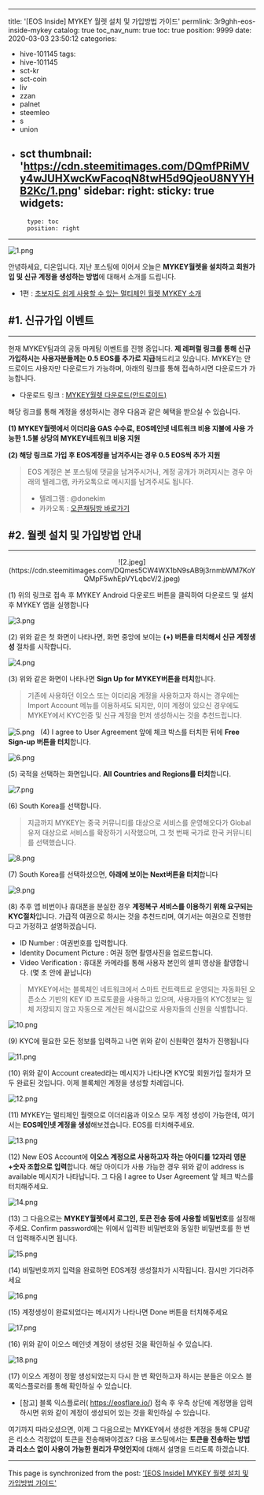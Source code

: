 
---
title: '[EOS Inside] MYKEY 월렛 설치 및 가입방법 가이드'
permlink: 3r9ghh-eos-inside-mykey
catalog: true
toc_nav_num: true
toc: true
position: 9999
date: 2020-03-03 23:50:12
categories:
- hive-101145
tags:
- hive-101145
- sct-kr
- sct-coin
- liv
- zzan
- palnet
- steemleo
- s
- union
- sct
thumbnail: 'https://cdn.steemitimages.com/DQmfPRiMVy4wJUHXwcKwFacoqN8twH5d9QjeoU8NYYHB2Kc/1.png'
sidebar:
    right:
        sticky: true
widgets:
    -
        type: toc
        position: right
---


![1.png](https://cdn.steemitimages.com/DQmfPRiMVy4wJUHXwcKwFacoqN8twH5d9QjeoU8NYYHB2Kc/1.png)

안녕하세요, 디온입니다. 지난 포스팅에 이어서 오늘은 **MYKEY월렛을 설치하고 회원가입 및 신규 계정을 생성하는 방법**에 대해서 소개를 드립니다.

- 1편 : [초보자도 쉽게 사용할 수 있는 멀티체인 월렛 MYKEY 소개](https://steemit.com/hive-101145/@donekim/eos-inside-mykey)


## #1. 신규가입 이벤트
---
현재 MYKEY팀과의 공동 마케팅 이벤트를 진행 중입니다. **제 레퍼럴 링크를 통해 신규 가입하시는 사용자분들께는 0.5 EOS를 추가로 지급**해드리고 있습니다. MYKEY는 안드로이드 사용자만 다운로드가 가능하며, 아래의 링크를 통해 접속하시면 다운로드가 가능합니다.

- 다운로드 링크 : [MYKEY월렛 다운로드(안드로이드)](https://mykey.org/i/U7ZVGF)

해당 링크를 통해 계정을 생성하시는 경우 다음과 같은 혜택을 받으실 수 있습니다.

**(1) MYKEY월렛에서 이더리움 GAS 수수료, EOS메인넷 네트워크 비용 지불에 사용 가능한 1.5불 상당의 MYKEY네트워크 비용 지원**

**(2) 해당 링크로 가입 후 EOS계정을 남겨주시는 경우 0.5 EOS씩 추가 지원**

> EOS 계정은 본 포스팅에 댓글을 남겨주시거나, 계정 공개가 꺼려지시는 경우 아래의 텔레그램, 카카오톡으로 메시지를 남겨주셔도 됩니다.
> - 텔레그램 : @donekim
> - 카카오톡 : [오픈채팅방 바로가기](https://open.kakao.com/o/sfOFcstb)



## #2. 월렛 설치 및 가입방법 안내
---

<center>![2.jpeg](https://cdn.steemitimages.com/DQmes5CW4WX1bN9sAB9j3rnmbWM7KoYQMpF5whEpVYLqbcV/2.jpeg)</center>


(1) 위의 링크로 접속 후 MYKEY Android 다운로드 버튼을 클릭하여 다운로드 및 설치 후 MYKEY 앱을 실행합니다

![3.png](https://cdn.steemitimages.com/DQmV1LWcucKENuijZugUfmj9Vb6p4Y2ioSKxZi6JTDfdRBc/3.png)


(2) 위와 같은 첫 화면이 나타나면, 화면 중앙에 보이는 **(+) 버튼을 터치해서 신규 계정생성** 절차를 시작합니다.

![4.png](https://cdn.steemitimages.com/DQmUagjSUcrvPYLSCEgzJVjTD7Ap7pbU6cAVqJ3auGiphCh/4.png)

(3) 위와 같은 화면이 나타나면 **Sign Up for MYKEY버튼을 터치**합니다.

> 기존에 사용하던 이오스 또는 이더리움 계정을 사용하고자 하시는 경우에는 Import Account 메뉴를 이용하셔도 되지만, 이미 계정이 있으신 경우에도 MYKEY에서 KYC인증 및 신규 계정을 먼저 생성하시는 것을 추천드립니다.

![5.png](https://cdn.steemitimages.com/DQmUPUep81ZgcHv47i29FBDMyj6dX5fpat5MbnAy1EBzs1n/5.png)
 
(4) I agree to User Agreement 앞에 체크 박스를 터치한 뒤에 **Free Sign-up 버튼을 터치**합니다.

![6.png](https://cdn.steemitimages.com/DQmUqTAnPAb9WudRn2SyvkBb9wfZfrfU9wiZakL9Sq4rtRL/6.png)

(5) 국적을 선택하는 화면입니다. **All Countries and Regions를 터치**합니다.

![7.png](https://cdn.steemitimages.com/DQmNQrEEWPPgsAnKxTrMLc2q9vSMh2nCfBsxDg591FDkwzu/7.png)

(6) South Korea를 선택합니다.

> 지금까지 MYKEY는 중국 커뮤니티를 대상으로 서비스를 운영해오다가 Global유저 대상으로 서비스를 확장하기 시작했으며, 그 첫 번째 국가로 한국 커뮤니티를 선택했습니다.

![8.png](https://cdn.steemitimages.com/DQmTDXwMfA4KKaaVDeKe2hTpRx6kbbf9goiGxy3kAbQW8Ho/8.png)

(7) South Korea를 선택하셨으면, **아래에 보이는 Next버튼을 터치**합니다

![9.png](https://cdn.steemitimages.com/DQmSNLnjHF2o9cMEx8D9cHLMLWvba9GSuBqAKWLWDW22tCq/9.png)

(8) 추후 앱 비번이나 휴대폰을 분실한 경우 **계정복구 서비스를 이용하기 위해 요구되는 KYC절차**입니다. 가급적 여권으로 하시는 것을 추천드리며, 여기서는 여권으로 진행한다고 가정하고 설명하겠습니다.

- ID Number : 여권번호를 입력합니다.
- Identity Document Picture : 여권 정면 촬영사진을 업로드합니다.
- Video Verification : 휴대폰 카메라를 통해 사용자 본인의 셀피 영상을 촬영합니다. (몇 초 안에 끝납니다)

> MYKEY에서는 블록체인 네트워크에서 스마트 컨트랙트로 운영되는 자동화된 오픈소스 기반의 KEY ID 프로토콜을 사용하고 있으며, 사용자들의 KYC정보는 일체 저장되지 않고 자동으로 계산된 해시값으로 사용자들의 신원을 식별합니다. 

![10.png](https://cdn.steemitimages.com/DQmfFro124Ekgq4a7btxiYyFkPMrWshYEjwkWugdN9PokBu/10.png)

(9) KYC에 필요한 모든 정보를 입력하고 나면 위와 같이 신원확인 절차가 진행됩니다

![11.png](https://cdn.steemitimages.com/DQmXsnLxkA3eLXEm3fNjiugzgb2zet3wn1v3fT37aRDDjj1/11.png)


(10) 위와 같이 Account created라는 메시지가 나타나면 KYC및 회원가입 절차가 모두 완료된 것입니다. 이제 블록체인 계정을 생성할 차례입니다.

![12.png](https://cdn.steemitimages.com/DQmZeFjk4RxLtGmudidzQgmdPqYtpw5PyDnV4ANpvd8q19G/12.png)


(11) MYKEY는 멀티체인 월렛으로 이더리움과 이오스 모두 계정 생성이 가능한데, 여기서는 **EOS메인넷 계정을 생성**해보겠습니다. EOS를 터치해주세요.

![13.png](https://cdn.steemitimages.com/DQmfCNsUehmtJMyB73FPJiuqkrzbBwN3RAv8Bq2RrC2Cwq5/13.png)


(12) New EOS Account에 **이오스 계정으로 사용하고자 하는 아이디를 12자리 영문+숫자 조합으로 입력**합니다. 해당 아이디가 사용 가능한 경우 위와 같이 address is available 메시지가 나타납니다. 그 다음 I agree to User Agreement 앞 체크 박스를 터치해주세요.

![14.png](https://cdn.steemitimages.com/DQmcxsQgzfaXGGyUE3rn2Fw1dbJzGnvRernBAd9AArSWvjn/14.png)


(13) 그 다음으로는 **MYKEY월렛에서 로그인, 토큰 전송 등에 사용할 비밀번호**를 설정해주세요. Confirm password에는 위에서 입력한 비밀번호와 동일한 비밀번호를 한 번 더 입력해주시면 됩니다.

![15.png](https://cdn.steemitimages.com/DQmYn19SWsKJurBaPmua37skLBesHpihTZCAnFadY9ZkkPe/15.png)


(14) 비밀번호까지 입력을 완료하면 EOS계정 생성절차가 시작됩니다. 잠시만 기다려주세요

![16.png](https://cdn.steemitimages.com/DQma2mekNxRRHKxXrHRqZKT1RgKhuuzRbAP63ThyYDBzYAz/16.png)

(15) 계정생성이 완료되었다는 메시지가 나타나면 Done 버튼을 터치해주세요

![17.png](https://cdn.steemitimages.com/DQmPy2wLKPjgH4PkRBxJYePWund2ow3jS5ipnX4gQAzG5qc/17.png)


(16) 위와 같이 이오스 메인넷 계정이 생성된 것을 확인하실 수 있습니다. 

![18.png](https://cdn.steemitimages.com/DQmU6WybTdLV16ZqCeT63RKwGjAGAyJNXXzAkrXydsaR9v1/18.png)


(17) 이오스 계정이 정말 생성되었는지 다시 한 번 확인하고자 하시는 분들은 이오스 블록익스플로러를 통해 확인하실 수 있습니다.

- [참고] 블록 익스플로러( https://eosflare.io/) 접속 후 우측 상단에 계정명을 입력하시면 위와 같이 계정이 생성되어 있는 것을 확인하실 수 있습니다.



여기까지 따라오셨으면, 이제 그 다음으로는 MYKEY에서 생성한 계정을 통해 CPU같은 리소스 걱정없이 토큰을 전송해봐야겠죠? 다음 포스팅에서는 **토큰을 전송하는 방법과 리소스 없이 사용이 가능한 원리가 무엇인지**에 대해서 설명을 드리도록 하겠습니다.

- - -

This page is synchronized from the post: ['[EOS Inside] MYKEY 월렛 설치 및 가입방법 가이드'](https://steemit.com/@donekim/3r9ghh-eos-inside-mykey)
